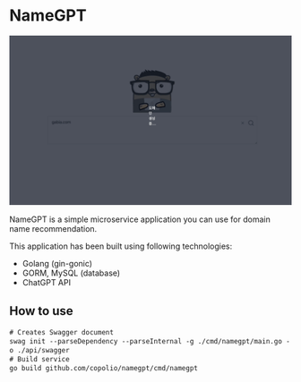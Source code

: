 # NameGPT

![width:900px height:600px](/docs/domainai.gif)

NameGPT is a simple microservice application you can use for domain name recommendation.

This application has been built using following technologies:
- Golang (gin-gonic)
- GORM, MySQL (database)
- ChatGPT API

## How to use

```shell
# Creates Swagger document
swag init --parseDependency --parseInternal -g ./cmd/namegpt/main.go -o ./api/swagger
# Build service 
go build github.com/copolio/namegpt/cmd/namegpt
```
